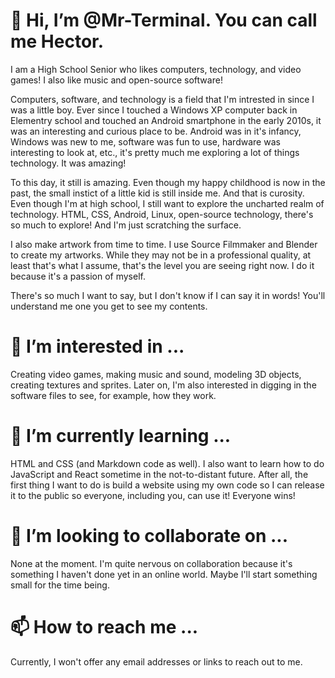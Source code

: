 # 👋 Hi, I’m @Mr-Terminal. You can call me Hector.
I am a High School Senior who likes computers, technology, and video games! I also like music and open-source software!

Computers, software, and technology is a field that I'm intrested in since I was a little boy. Ever since I touched a Windows XP computer back in Elementry school and touched an Android smartphone in the early 2010s, it was an interesting and curious place to be. Android was in it's infancy, Windows was new to me, software was fun to use, hardware was interesting to look at, etc., it's pretty much me exploring a lot of things technology. It was amazing!

To this day, it still is amazing. Even though my happy childhood is now in the past, the small instict of a little kid is still inside me. And that is curosity. Even though I'm at high school, I still want to explore the uncharted realm of technology. HTML, CSS, Android, Linux, open-source technology, there's so much to explore! And I'm just scratching the surface.

I also make artwork from time to time. I use Source Filmmaker and Blender to create my artworks. While they may not be in a professional quality, at least that's what I assume, that's the level you are seeing right now. I do it because it's a passion of myself.

There's so much I want to say, but I don't know if I can say it in words! You'll understand me one you get to see my contents. 

# 👀 I’m interested in ...
Creating video games, making music and sound, modeling 3D objects, creating textures and sprites. Later on, I'm also interested in digging in the software files to see, for example, how they work.

# 🌱 I’m currently learning ...
HTML and CSS (and Markdown code as well). I also want to learn how to do JavaScript and React sometime in the not-to-distant future. After all, the first thing I want to do is build a website using my own code so I can release it to the public so everyone, including you, can use it! Everyone wins!

# 💞️ I’m looking to collaborate on ...
None at the moment. I'm quite nervous on collaboration because it's something I haven't done yet in an online world. Maybe I'll start something small for the time being.

# 📫 How to reach me ...
Currently, I won't offer any email addresses or links to reach out to me.

<!---
Mr-Terminal/Mr-Terminal is a ✨ special ✨ repository because its `README.md` (this file) appears on your GitHub profile.
You can click the Preview link to take a look at your changes.
--->
